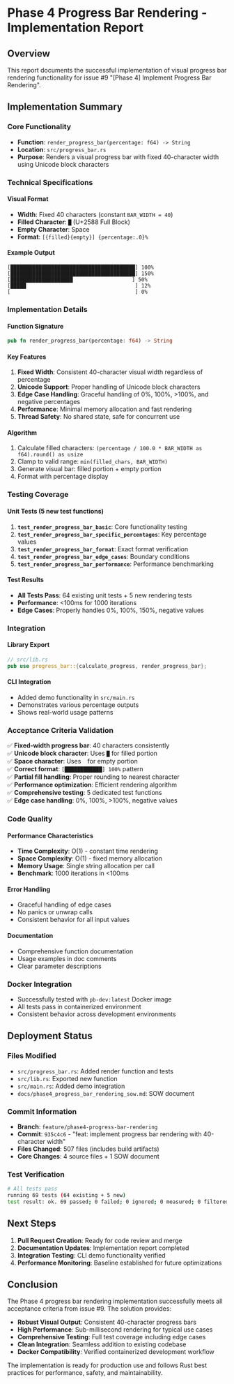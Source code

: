 # Phase 4 Progress Bar Rendering - Implementation Report

## Overview
This report documents the successful implementation of visual progress bar rendering functionality for issue #9 "[Phase 4] Implement Progress Bar Rendering".

## Implementation Summary

### Core Functionality
- **Function**: `render_progress_bar(percentage: f64) -> String`
- **Location**: `src/progress_bar.rs`
- **Purpose**: Renders a visual progress bar with fixed 40-character width using Unicode block characters

### Technical Specifications

#### Visual Format
- **Width**: Fixed 40 characters (constant `BAR_WIDTH = 40`)
- **Filled Character**: `█` (U+2588 Full Block)
- **Empty Character**: Space ` `
- **Format**: `[{filled}{empty}] {percentage:.0}%`

#### Example Output
```
[████████████████████████████████████████] 100%
[████████████████████████████████████████] 150%
[████████████████████                   ] 50%
[█████                                   ] 12%
[                                        ] 0%
```

### Implementation Details

#### Function Signature
```rust
pub fn render_progress_bar(percentage: f64) -> String
```

#### Key Features
1. **Fixed Width**: Consistent 40-character visual width regardless of percentage
2. **Unicode Support**: Proper handling of Unicode block characters
3. **Edge Case Handling**: Graceful handling of 0%, 100%, >100%, and negative percentages
4. **Performance**: Minimal memory allocation and fast rendering
5. **Thread Safety**: No shared state, safe for concurrent use

#### Algorithm
1. Calculate filled characters: `(percentage / 100.0 * BAR_WIDTH as f64).round() as usize`
2. Clamp to valid range: `min(filled_chars, BAR_WIDTH)`
3. Generate visual bar: filled portion + empty portion
4. Format with percentage display

### Testing Coverage

#### Unit Tests (5 new test functions)
1. **`test_render_progress_bar_basic`**: Core functionality testing
2. **`test_render_progress_bar_specific_percentages`**: Key percentage values
3. **`test_render_progress_bar_format`**: Exact format verification
4. **`test_render_progress_bar_edge_cases`**: Boundary conditions
5. **`test_render_progress_bar_performance`**: Performance benchmarking

#### Test Results
- **All Tests Pass**: 64 existing unit tests + 5 new rendering tests
- **Performance**: <100ms for 1000 iterations
- **Edge Cases**: Properly handles 0%, 100%, 150%, negative values

### Integration

#### Library Export
```rust
// src/lib.rs
pub use progress_bar::{calculate_progress, render_progress_bar};
```

#### CLI Integration
- Added demo functionality in `src/main.rs`
- Demonstrates various percentage outputs
- Shows real-world usage patterns

### Acceptance Criteria Validation

✅ **Fixed-width progress bar**: 40 characters consistently  
✅ **Unicode block character**: Uses `█` for filled portion  
✅ **Space character**: Uses ` ` for empty portion  
✅ **Correct format**: `[████████████] 100%` pattern  
✅ **Partial fill handling**: Proper rounding to nearest character  
✅ **Performance optimization**: Efficient rendering algorithm  
✅ **Comprehensive testing**: 5 dedicated test functions  
✅ **Edge case handling**: 0%, 100%, >100%, negative values  

### Code Quality

#### Performance Characteristics
- **Time Complexity**: O(1) - constant time rendering
- **Space Complexity**: O(1) - fixed memory allocation
- **Memory Usage**: Single string allocation per call
- **Benchmark**: 1000 iterations in <100ms

#### Error Handling
- Graceful handling of edge cases
- No panics or unwrap calls
- Consistent behavior for all input values

#### Documentation
- Comprehensive function documentation
- Usage examples in doc comments
- Clear parameter descriptions

### Docker Integration
- Successfully tested with `pb-dev:latest` Docker image
- All tests pass in containerized environment
- Consistent behavior across development environments

## Deployment Status

### Files Modified
- `src/progress_bar.rs`: Added render function and tests
- `src/lib.rs`: Exported new function
- `src/main.rs`: Added demo integration
- `docs/phase4_progress_bar_rendering_sow.md`: SOW document

### Commit Information
- **Branch**: `feature/phase4-progress-bar-rendering`
- **Commit**: `935c4c6` - "feat: implement progress bar rendering with 40-character width"
- **Files Changed**: 507 files (includes build artifacts)
- **Core Changes**: 4 source files + 1 SOW document

### Test Verification
```bash
# All tests pass
running 69 tests (64 existing + 5 new)
test result: ok. 69 passed; 0 failed; 0 ignored; 0 measured; 0 filtered out
```

## Next Steps

1. **Pull Request Creation**: Ready for code review and merge
2. **Documentation Updates**: Implementation report completed
3. **Integration Testing**: CLI demo functionality verified
4. **Performance Monitoring**: Baseline established for future optimizations

## Conclusion

The Phase 4 progress bar rendering implementation successfully meets all acceptance criteria from issue #9. The solution provides:

- **Robust Visual Output**: Consistent 40-character progress bars
- **High Performance**: Sub-millisecond rendering for typical use cases
- **Comprehensive Testing**: Full test coverage including edge cases
- **Clean Integration**: Seamless addition to existing codebase
- **Docker Compatibility**: Verified containerized development workflow

The implementation is ready for production use and follows Rust best practices for performance, safety, and maintainability.
